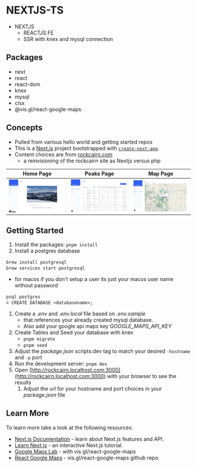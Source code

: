 # NEXTJS-TS

- NEXTJS
  - REACTJS FE
  - SSR with knex and mysql connection

## Packages

- next
- react
- react-dom
- knex
- mysql
- clsx
- @vis.gl/react-google-maps

## Concepts

- Pulled from various hello world and getting started repos
- This is a [Next.js](https://nextjs.org) project bootstrapped with [`create-next-app`](https://nextjs.org/docs/app/api-reference/cli/create-next-app).
- Content choices are from [rockcairn.com](http://rockcairn.com)
  - a reinvisioning of the rockcairn site as Nextjs versus php

| Home Page  | Peaks Page | Map Page   |
| ---------- | ---------- | ---------- |
| ![Home Page](/public/documentation/home-page.jpg) | ![Peaks Page](/public/documentation/peaks-page.jpg) | ![Map Page](/public/documentation/map-page.jpg) |

## Getting Started
1. Install the packages: ``` pnpm install ```
1. Install a postgres database
```
brew install postgresql
brew services start postgresql
```
- for macos if you don't setup a user its just your macos user name without password
```
psql postgres
> CREATE DATABASE <databasename>;
```
1. Create a _.env_  and _.env.local_ file based on _.env.sample_
    - that references your already created mysql database.
    - Also add your google api maps key _GOOGLE_MAPS_API_KEY_
1. Create Tables and Seed your database with knex
    - ``` pnpm migrate ```
    - ``` pnpm seed ```
1. Adjust the _package.json_ scripts:dev tag to match your desired ```-hostname``` and ```-p``` port
1. Run the development server: ``` pnpm dev ```
1. Open [http://rockcairn.localhost.com:3000](http://rockcairn.localhost.com:3000) with your browser to see the results
    1. Adjust the url for your hostname and port choices in your _package.json_ file

## Learn More

To learn more take a look at the following resources:

- [Next.js Documentation](https://nextjs.org/docs) - learn about Next.js features and API.
- [Learn Next.js](https://nextjs.org/learn) - an interactive Next.js tutorial.
- [Google Maps Lab](https://developers.google.com/codelabs/maps-platform/maps-platform-101-react-js) - with vis.gl/react-google-maps
- [React Google Maps](https://visgl.github.io/react-google-maps/) - vis.gl/react-google-maps github repo
